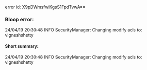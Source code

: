 error id: X9pDWmsfwiKgsS1FpdTvwA==
### Bloop error:

24/04/19 20:30:48 INFO SecurityManager: Changing modify acls to: vigneshshetty
#### Short summary: 

24/04/19 20:30:48 INFO SecurityManager: Changing modify acls to: vigneshshetty